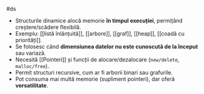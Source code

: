 #ds
- Structurile dinamice alocă memorie **în timpul execuției**, permițând creștere/scădere flexibilă.
- Exemplu: [[listă înlănțuită]], [[arbore]], [[graf]], [[heap]], [[coadă cu priorități]].
- Se folosesc când **dimensiunea datelor nu este cunoscută de la început** sau variază.
- Necesită [[Pointeri]] și funcții de alocare/dezalocare (`new/delete`, `malloc/free`).
- Permit structuri recursive, cum ar fi arborii binari sau grafurile.
- Pot consuma mai multă memorie (supliment pointeri), dar oferă **versatilitate**.


